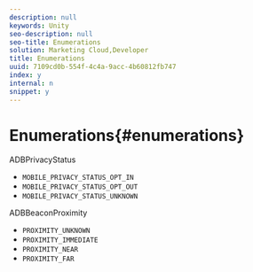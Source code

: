 ```yaml
---
description: null
keywords: Unity
seo-description: null
seo-title: Enumerations
solution: Marketing Cloud,Developer
title: Enumerations
uuid: 7109cd0b-554f-4c4a-9acc-4b60812fb747
index: y
internal: n
snippet: y
---
```


# Enumerations{#enumerations}

 ADBPrivacyStatus

* `MOBILE_PRIVACY_STATUS_OPT_IN` 
* `MOBILE_PRIVACY_STATUS_OPT_OUT` 
* `MOBILE_PRIVACY_STATUS_UNKNOWN`

ADBBeaconProximity

* `PROXIMITY_UNKNOWN` 
* `PROXIMITY_IMMEDIATE` 
* `PROXIMITY_NEAR` 
* `PROXIMITY_FAR`


